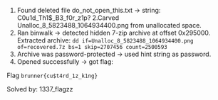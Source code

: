 1. Found deleted file do_not_open_this.txt → string: C0u1d_Th1$_B3_f0r_z1p?
2.Carved Unalloc_8_5823488_1064934400.png from unallocated space.
3. Ran binwalk → detected hidden 7-zip archive at offset 0x295000.
Extracted archive:
`dd if=Unalloc_8_5823488_1064934400.png of=recovered.7z bs=1 skip=2707456 count=2500593`
4. Archive was password-protected → used hint string as password.
5. Opened successfully → got flag:

Flag `brunner{cu$t4rd_1z_k1ng}`

Solved by: 1337_flagzz